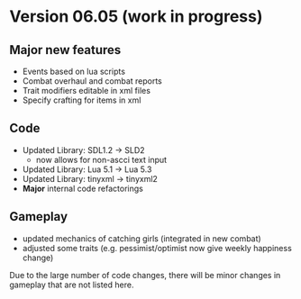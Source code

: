 # Version 06.05 (work in progress)
## Major new features
* Events based on lua scripts
* Combat overhaul and combat reports
* Trait modifiers editable in xml files
* Specify crafting for items in xml

## Code
* Updated Library: SDL1.2 -> SLD2
  - now allows for non-ascci text input
* Updated Library: Lua 5.1 -> Lua 5.3
* Updated Library: tinyxml -> tinyxml2
* **Major** internal code refactorings

## Gameplay
* updated mechanics of catching girls (integrated in new combat)
* adjusted some traits (e.g. pessimist/optimist now give weekly happiness change)


Due to the large number of code changes, there will be minor changes in 
gameplay that are not listed here.
